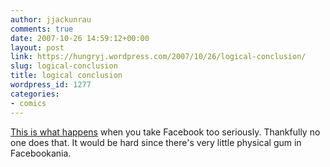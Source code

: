 ```yaml
---
author: jjackunrau
comments: true
date: 2007-10-26 14:59:12+00:00
layout: post
link: https://hungryj.wordpress.com/2007/10/26/logical-conclusion/
slug: logical-conclusion
title: logical conclusion
wordpress_id: 1277
categories:
- comics
---
```


[This is what happens](http://www.whiteninjacomics.com/comics/gumbad.shtml) when you take Facebook too seriously. Thankfully no one does that. It would be hard since there's very little physical gum in Facebookania.
